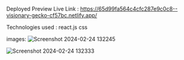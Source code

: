 Deployed Preview Live Link :  https://65d99fa564c4cfc287e9c0c8--visionary-gecko-cf57bc.netlify.app/

Technologies used :
react.js
css


images:
![Screenshot 2024-02-24 132245](https://github.com/Tejasramcharan/Starwars_planets/assets/132668791/ccdcc4b1-a515-4eea-a408-feb718b0c54c)

![Screenshot 2024-02-24 132333](https://github.com/Tejasramcharan/Starwars_planets/assets/132668791/bf313f0f-2b37-478c-9581-2e418254fd49)

